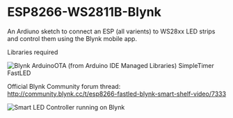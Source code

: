 # ESP8266-WS2811B-Blynk
An Ardiuno sketch to connect an ESP (all varients) to WS28xx LED strips and control them using the Blynk mobile app. 

Libraries required

![Blynk](http://www.blynk.cc/)
ArduinoOTA (from Arduino IDE Managed Libraries) 
SimpleTimer
FastLED

Official Blynk Community forum thread: http://community.blynk.cc/t/esp8266-fastled-blynk-smart-shelf-video/7333

![Smart LED Controller running on Blynk](http://community.blynk.cc/uploads/default/original/2X/d/d8380acfb7de92c7fef6b4c939a5e46bf0166eac.PNG)
